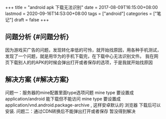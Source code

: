+++
title = "android apk 下载无法识别"
date = 2017-08-09T16:15:00+08:00
lastmod = 2020-09-16T14:53:00+08:00
tags = ["android"]
categories = ["笔记"]
draft = false
+++

## 问题分析 {#问题分析}

因为游戏买广告的问题，发现转化率低的可怜，就开始找原因，用各种手机测试，发现了一个问题，就是用华为的手机下载完，在下载中心无法识别文件。
我在网页下载别人的的APK的时候会弹出打开或者保存的选项，于是我就开始找原因
<!--more-->


## 解决方案 {#解决方案}

问题一：服务器的mine配置里面type选项问题
mine type 要设置成 application/android 能下载但不能访问
mine type 要设置成 application/vnd.android.package-archive , 这样安卓默认的 浏览器 下载后可以安装.
问题二：通过CDN转换后不能弹出打开或者保存
暂没得到解决
